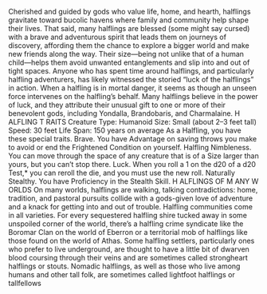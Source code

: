Cherished and guided by gods who value life,
home, and hearth, halflings gravitate toward
bucolic havens where family and community
help shape their lives. That said, many halflings
are blessed (some might say cursed) with a
brave and adventurous spirit that leads them on
journeys of discovery, affording them the
chance to explore a bigger world and make new
friends along the way. Their size—being not
unlike that of a human child—helps them avoid
unwanted entanglements and slip into and out
of tight spaces.
Anyone who has spent time around halflings,
and particularly halfling adventurers, has likely
witnessed the storied “luck of the halflings” in
action. When a halfling is in mortal danger, it
seems as though an unseen force intervenes on
the halfling’s behalf. Many halflings believe in
the power of luck, and they attribute their
unusual gift to one or more of their benevolent
gods, including Yondalla, Brandobaris, and
Charmalaine.
H ALFLING T RAITS
Creature Type: Humanoid
Size: Small (about 2–3 feet tall)
Speed: 30 feet
Life Span: 150 years on average
As a Halfling, you have these special traits.
Brave. You have Advantage on saving throws
you make to avoid or end the Frightened
Condition on yourself.
Halfling Nimbleness. You can move through
the space of any creature that is of a Size larger
than yours, but you can’t stop there.
Luck. When you roll a 1 on the d20 of a d20
Test,* you can reroll the die, and you must use
the new roll.
Naturally Stealthy. You have Proficiency in
the Stealth Skill.
H ALFLINGS OF M ANY W ORLDS
On many worlds, halflings are walking, talking
contradictions: home, tradition, and pastoral
pursuits collide with a gods-given love of
adventure and a knack for getting into and out
of trouble. Halfling communities come in all
varieties. For every sequestered halfling shire
tucked away in some unspoiled corner of the
world, there’s a halfling crime syndicate like the
Boromar Clan on the world of Eberron or a
territorial mob of halflings like those found on
the world of Athas.
Some halfling settlers, particularly ones who
prefer to live underground, are thought to have
a little bit of dwarven blood coursing through
their veins and are sometimes called
strongheart halflings or stouts. Nomadic
halflings, as well as those who live among
humans and other tall folk, are sometimes
called lightfoot halflings or tallfellows
